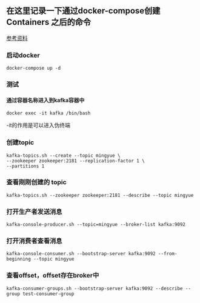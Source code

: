 ## 在这里记录一下通过docker-compose创建 Containers 之后的命令
[参考资料](https://blog.csdn.net/csp732171109/article/details/124489764)

### 启动docker
```shell
docker-compose up -d
```

### 测试
#### 通过容器名称进入到kafka容器中
```shell
docker exec -it kafka /bin/bash
```
-it的作用是可以进入伪终端

### 创建topic
```shell
kafka-topics.sh --create --topic mingyue \
--zookeeper zookeeper:2181 --replication-factor 1 \
--partitions 1
```

### 查看刚刚创建的 topic
```shell
kafka-topics.sh --zookeeper zookeeper:2181 --describe --topic mingyue
```

### 打开生产者发送消息
```shell
kafka-console-producer.sh --topic=mingyue --broker-list kafka:9092
```

### 打开消费者查看消息
```shell
kafka-console-consumer.sh --bootstrap-server kafka:9092 --from-beginning --topic mingyue
```

### 查看offset，offset存在broker中
```shell
kafka-consumer-groups.sh --bootstrap-server kafka:9092 --describe --group test-consumer-group
```
